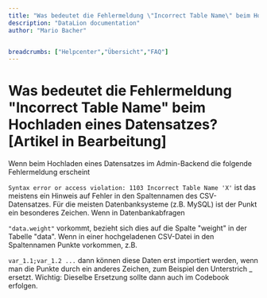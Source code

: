 ```yaml
---
title: "Was bedeutet die Fehlermeldung \"Incorrect Table Name\" beim Hochladen eines Datensatzes? [Artikel in Bearbeitung]"
description: "DataLion documentation"
author: "Mario Bacher"


breadcrumbs: ["Helpcenter","Übersicht","FAQ"]
---
```


# Was bedeutet die Fehlermeldung "Incorrect Table Name" beim Hochladen eines Datensatzes? [Artikel in Bearbeitung]

Wenn beim Hochladen eines Datensatzes im Admin-Backend die folgende Fehlermeldung erscheint

``
Syntax error or access violation: 1103 Incorrect Table Name 'X'
``
ist das meistens ein Hinweis auf Fehler in den Spaltennamen des CSV-Datensatzes. Für die meisten Datenbanksysteme (z.B. MySQL) ist der Punkt ein besonderes Zeichen. Wenn in Datenbankabfragen 

``
"data.weight"
``
vorkommt, bezieht sich dies auf die Spalte "weight" in der Tabelle "data". Wenn in einer hochgeladenen CSV-Datei in den Spaltennamen Punkte vorkommen, z.B.

``
var_1.1;var_1.2 ...
``
dann können diese Daten erst importiert werden, wenn man die Punkte durch ein anderes Zeichen, zum Beispiel den Unterstrich \_ ersetzt. Wichtig: Dieselbe Ersetzung sollte dann auch im Codebook erfolgen.
